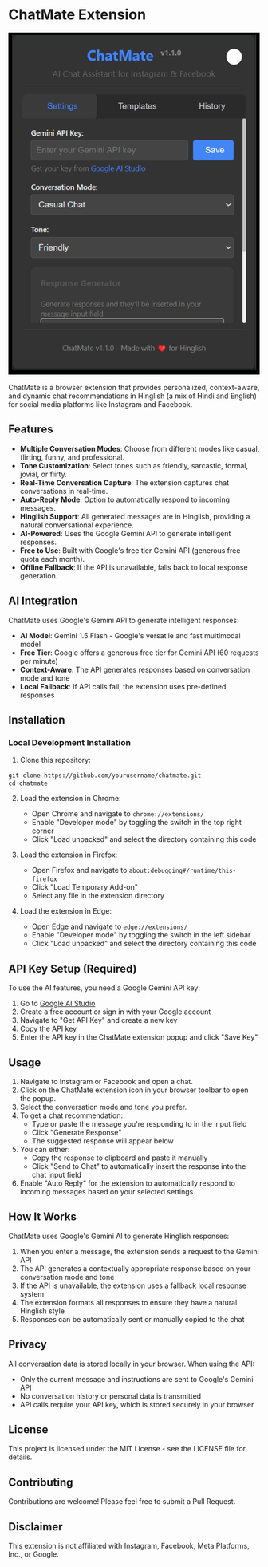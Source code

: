 # ChatMate Extension

![Chatemate ui Screenshot](https://github.com/AnonAmit/ChatMate/blob/main/chatv1.3.png)

ChatMate is a browser extension that provides personalized, context-aware, and dynamic chat recommendations in Hinglish (a mix of Hindi and English) for social media platforms like Instagram and Facebook.

## Features

- **Multiple Conversation Modes**: Choose from different modes like casual, flirting, funny, and professional.
- **Tone Customization**: Select tones such as friendly, sarcastic, formal, jovial, or flirty.
- **Real-Time Conversation Capture**: The extension captures chat conversations in real-time.
- **Auto-Reply Mode**: Option to automatically respond to incoming messages.
- **Hinglish Support**: All generated messages are in Hinglish, providing a natural conversational experience.
- **AI-Powered**: Uses the Google Gemini API to generate intelligent responses.
- **Free to Use**: Built with Google's free tier Gemini API (generous free quota each month).
- **Offline Fallback**: If the API is unavailable, falls back to local response generation.

## AI Integration

ChatMate uses Google's Gemini API to generate intelligent responses:

- **AI Model**: Gemini 1.5 Flash - Google's versatile and fast multimodal model
- **Free Tier**: Google offers a generous free tier for Gemini API (60 requests per minute)
- **Context-Aware**: The API generates responses based on conversation mode and tone
- **Local Fallback**: If API calls fail, the extension uses pre-defined responses

## Installation

### Local Development Installation

1. Clone this repository:
```
git clone https://github.com/yourusername/chatmate.git
cd chatmate
```

2. Load the extension in Chrome:
   - Open Chrome and navigate to `chrome://extensions/`
   - Enable "Developer mode" by toggling the switch in the top right corner
   - Click "Load unpacked" and select the directory containing this code

3. Load the extension in Firefox:
   - Open Firefox and navigate to `about:debugging#/runtime/this-firefox`
   - Click "Load Temporary Add-on"
   - Select any file in the extension directory

4. Load the extension in Edge:
   - Open Edge and navigate to `edge://extensions/`
   - Enable "Developer mode" by toggling the switch in the left sidebar
   - Click "Load unpacked" and select the directory containing this code

## API Key Setup (Required)

To use the AI features, you need a Google Gemini API key:

1. Go to [Google AI Studio](https://makersuite.google.com/)
2. Create a free account or sign in with your Google account
3. Navigate to "Get API Key" and create a new key
4. Copy the API key
5. Enter the API key in the ChatMate extension popup and click "Save Key"

## Usage

1. Navigate to Instagram or Facebook and open a chat.
2. Click on the ChatMate extension icon in your browser toolbar to open the popup.
3. Select the conversation mode and tone you prefer.
4. To get a chat recommendation:
   - Type or paste the message you're responding to in the input field
   - Click "Generate Response"
   - The suggested response will appear below
5. You can either:
   - Copy the response to clipboard and paste it manually
   - Click "Send to Chat" to automatically insert the response into the chat input field
6. Enable "Auto Reply" for the extension to automatically respond to incoming messages based on your selected settings.

## How It Works

ChatMate uses Google's Gemini AI to generate Hinglish responses:

1. When you enter a message, the extension sends a request to the Gemini API
2. The API generates a contextually appropriate response based on your conversation mode and tone
3. If the API is unavailable, the extension uses a fallback local response system
4. The extension formats all responses to ensure they have a natural Hinglish style
5. Responses can be automatically sent or manually copied to the chat

## Privacy

All conversation data is stored locally in your browser. When using the API:
- Only the current message and instructions are sent to Google's Gemini API
- No conversation history or personal data is transmitted
- API calls require your API key, which is stored securely in your browser

## License

This project is licensed under the MIT License - see the LICENSE file for details.

## Contributing

Contributions are welcome! Please feel free to submit a Pull Request.

## Disclaimer

This extension is not affiliated with Instagram, Facebook, Meta Platforms, Inc., or Google. 
